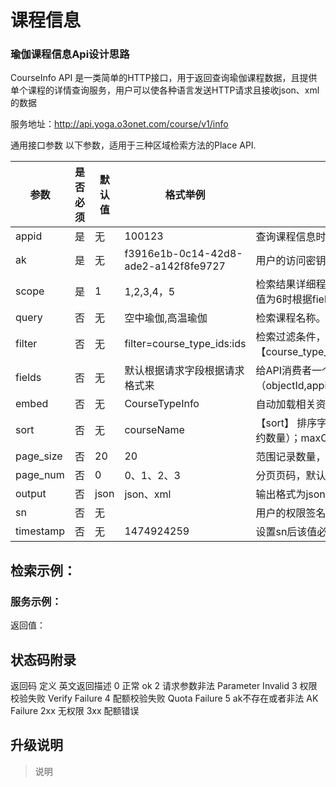 # 课程信息

### 瑜伽课程信息Api设计思路

CourseInfo API 是一类简单的HTTP接口，用于返回查询瑜伽课程数据，且提供单个课程的详情查询服务，用户可以使各种语言发送HTTP请求且接收json、xml的数据

服务地址：http://api.yoga.o3onet.com/course/v1/info

通用接口参数 以下参数，适用于三种区域检索方法的Place API.

| 参数        | 是否必须   |  默认值  |  格式举例  |  含义  |
| --------   | -----  | ----  | ----  | ----  |
|appid| 是|无|100123|查询课程信息时，app的ID信息|
|  ak |是|无|f3916e1b-0c14-42d8-ade2-a142f8fe9727|用户的访问密钥，必填项。|
|scope|是|1|1,2,3,4，5|检索结果详细程度。取值为1 或空，则返回基本信息；取值为2，返回课程详细信息；取值为3,返回包含前面信息及课程类别信息(courseTypeInfo)取值为4,返回包含前面信息及页面显示控制信息(pageConfigInfo);取值为5,显示课程所有的信息;取值为6时根据fields的字段来控制|
|  query | 否  |  无 |  空中瑜伽,高温瑜伽 | 检索课程名称。支持多个关键字并集检索。不同关键字间以$符号分隔，最多支持10个关键字检索。如:”空中瑜伽$高温瑜伽” |
|filter|否|无|  filter=course_type_ids:ids |检索过滤条件，当scope取值为2时才会调用这些过滤信息。默认为1时不做过滤排序处理:各个字段间采用竖线分隔。<br/> 【course_type_ids】 课程类别id，注意：设置该字段可提高检索速度和过滤精度，各个Id之间以,分隔开来 。| 
|fields|否|无|默认根据请求字段根据请求格式来|给API消费者一个可以选择字段的能力,各个字段间以,分隔。仅当scope为6时生效。取值为（objectId,appid,courseName,courseDescribe,courseDetailDescribe,courseHourLength,maxOrderNum,maxOrderLineUpNum,imgUrl_courseImg,addressInfoId,courseTypeId,isShowOnPage,pageShowConfig,otherInfoConfig,note）|
|embed|否|无|CourseTypeInfo|自动加载相关资源，仅当SCOPE为6自定义时生效,以逗号为分隔串。值为(AddressInfo,CourseTypeInfo)|
|sort|否|无|courseName|【sort】 排序字段,可以选择多种排序组合方式,排序规则以逗号为分隔,排序方式以+-为区分（+号可以不用写 -号为倒序排列） 取值有： default（默认）；courseName（课程名称）；courseHourLength（课程时长）；maxOrderNum（最大可预约数量）；maxOrderLineUpNum（最大可排队数量）；createAt(创建时间);updateAt(更新时间); |
|page_size|否|20|20|范围记录数量，默认为10条记录，最大返回20条。多关键字检索时，返回的记录数为关键字个数*page_size。|
|page_num|否|0|0、1、2、3|分页页码，默认为0,0代表第一页，1代表第二页，以此类推。|
|output | 否|json|json、xml|输出格式为json或者xml|
|sn	|否|	无	||用户的权限签名。|
|timestamp|	否|	无|1474924259	|设置sn后该值必填。|

## 检索示例：

### 服务示例：

返回值：

## 状态码附录

返回码	定义	英文返回描述
0	正常	ok
2	请求参数非法	Parameter Invalid
3	权限校验失败	Verify Failure
4	配额校验失败	Quota Failure
5	ak不存在或者非法	AK Failure
2xx	无权限	
3xx	配额错误

## 升级说明

> 说明



> 

